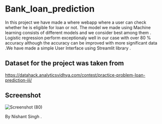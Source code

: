 # Bank_loan_prediction
In this project we have made a where webapp where a user can check whether he is eligible for loan or not. The model we made using Machine learning consists of different models 
and we consider best among them . Logistic regression perform exceptionaly well in our case with over 80 % accuracy although the accuracy can be improved with more significant data .We have made a simple User Interface using Streamlit library .

## Dataset for the project was taken from
https://datahack.analyticsvidhya.com/contest/practice-problem-loan-prediction-iii/

## Screenshot


![Screenshot (80)](https://user-images.githubusercontent.com/68099982/180795520-2c8f773e-1e71-4920-8951-df730044c2c2.png)


By Nishant Singh .
